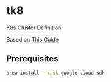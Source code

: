 # tk8
K8s Cluster Definition


Based on [This Guide](https://medium.com/@niko.kosonen/how-to-kubernetes-for-cheap-on-google-cloud-68203608f00a)

## Prerequisites

```bash
brew install --cask google-cloud-sdk
```